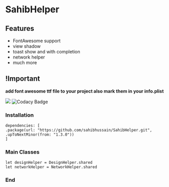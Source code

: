 # SahibHelper

## Features

-   FontAwesome support
-   view shadow
-   toast show and with completion
-   network helper
-   much more

## !Important

**add font awesome ttf file to your project also mark them in your info.plist**

![](https://img.shields.io/github/v/release/sahibhussain/SahibHelper) ![Codacy Badge](https://api.codacy.com/project/badge/Grade/2359c28a91df45949c58e27c2da7b7bf)

### Installation

    dependencies: [
    .package(url: "https://github.com/sahibhussain/SahibHelper.git", .upToNextMinor(from: "1.3.0"))
    ]

### Main Classes
    
    let designHelper = DesignHelper.shared
    let networkHelper = NetworkHelper.shared
    
### End
